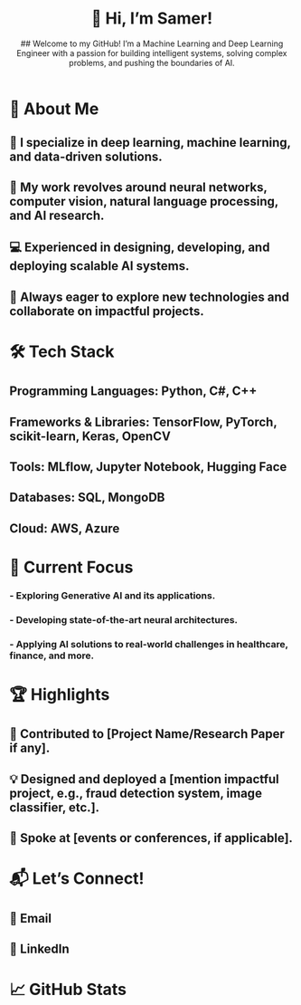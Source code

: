 <div align="center">
  <h1>👋 Hi, I’m Samer!</h1></center>
## Welcome to my GitHub! I’m a Machine Learning and Deep Learning Engineer with a passion for building intelligent systems, solving complex problems, and pushing the boundaries of AI.
</div>
<br>

# 🌟 About Me
## 🧠 I specialize in deep learning, machine learning, and data-driven solutions.
## 🔬 My work revolves around neural networks, computer vision, natural language processing, and AI research.
## 💻 Experienced in designing, developing, and deploying scalable AI systems.
## 🚀 Always eager to explore new technologies and collaborate on impactful projects.

# 🛠️ Tech Stack
## Programming Languages: Python, C#, C++
## Frameworks & Libraries: TensorFlow, PyTorch, scikit-learn, Keras, OpenCV
## Tools: MLflow, Jupyter Notebook, Hugging Face
## Databases: SQL, MongoDB
## Cloud: AWS, Azure

# 🔭 Current Focus
### - Exploring Generative AI and its applications.
### - Developing state-of-the-art neural architectures.
### - Applying AI solutions to real-world challenges in healthcare, finance, and more.

# 🏆 Highlights
## 🏅 Contributed to [Project Name/Research Paper if any].
## 💡 Designed and deployed a [mention impactful project, e.g., fraud detection system, image classifier, etc.].
## 🎤 Spoke at [events or conferences, if applicable].

# 📬 Let’s Connect!
## 📩 Email
## 💼 LinkedIn

# 📈 GitHub Stats


